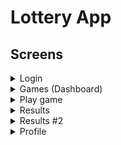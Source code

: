 # Lottery App

## Screens
<details>
    <summary>Login</summary>
    <img src=".github/assets/login.png" />
</details>

<details>
    <summary>Games (Dashboard)</summary>
    <img src=".github/assets/games.png" />
</details>

<details>
    <summary>Play game</summary>
    <img src=".github/assets/playgame.png" />
</details>

<details>
    <summary>Results</summary>
    <img src=".github/assets/result1.png" />
</details>

<details>
    <summary>Results #2</summary>
    <img src=".github/assets/result2.png" />
</details>

<details>
    <summary>Profile</summary>
    <img src=".github/assets/profile.png" />
</details>
